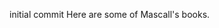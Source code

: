 initial commit
Here are <a hef="https://github.com/peterwebster/mascall/blob/master/books.csv">some of Mascall's books</a>.
